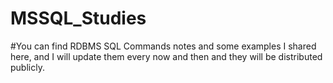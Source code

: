 # MSSQL_Studies

#You can find RDBMS SQL Commands notes and some examples I shared here, and I will update them every now and then and they will be distributed publicly.
